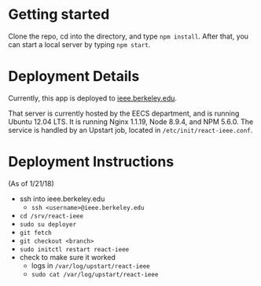 # Getting started

Clone the repo, cd into the directory, and type `npm install`. After that, you
can start a local server by typing `npm start`.

# Deployment Details

Currently, this app is deployed to
[ieee.berkeley.edu](https://ieee.berkeley.edu).

That server is currently hosted by the EECS department, and is running Ubuntu
12.04 LTS. It is running Nginx 1.1.19, Node 8.9.4, and NPM 5.6.0. The service
is handled by an Upstart job, located in `/etc/init/react-ieee.conf`.

# Deployment Instructions

(As of 1/21/18)

- ssh into ieee.berkeley.edu
    - `ssh <username>@ieee.berkeley.edu`
- `cd /srv/react-ieee`
- `sudo su deployer`
- `git fetch`
- `git checkout <branch>`
- `sudo initctl restart react-ieee`
- check to make sure it worked
    -  logs in `/var/log/upstart/react-ieee`
    -  `sudo cat /var/log/upstart/react-ieee`
